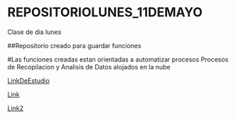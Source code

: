 # REPOSITORIOLUNES_11DEMAYO
Clase de dia lunes

##Repositorio creado para guardar funciones

#Las funciones creadas estan orientadas a automatizar procesos
 Procesos de Recopilacion y Analisis de Datos alojados en la nube
 
 [LinkDeEstudio](http://www.intracen.org/itc/)
 
 [Link](http://www.intracen.org/itc/exporters/export-management/)
 
  [Link2](http://www.intracen.org/itc/exporters/export-management/html)
  
   

